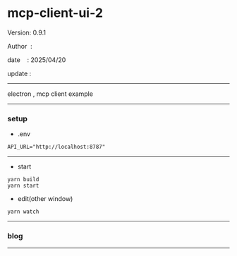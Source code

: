 ﻿# mcp-client-ui-2

 Version: 0.9.1

 Author  : 

 date    : 2025/04/20
 
 update  :

***
electron  , mcp client example

***
### setup
* .env
```
API_URL="http://localhost:8787"
```
***
* start
```
yarn build
yarn start
```
* edit(other window)
```
yarn watch
```

***
### blog 

***

